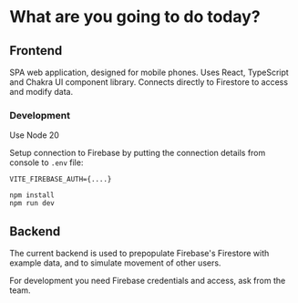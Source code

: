 # What are you going to do today?

## Frontend

SPA web application, designed for mobile phones. Uses React, TypeScript and Chakra UI component library. Connects directly to Firestore to access and modify data.

### Development

Use Node 20

Setup connection to Firebase by putting the connection details from console to `.env` file:

```
VITE_FIREBASE_AUTH={....}
```

```
npm install
npm run dev
```

## Backend

The current backend is used to prepopulate Firebase's Firestore with example data, and to simulate movement of other users.

For development you need Firebase credentials and access, ask from the team.